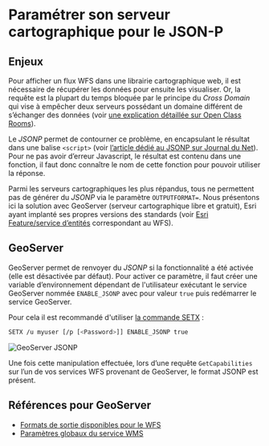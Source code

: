 # Paramétrer son serveur cartographique pour le JSON-P

## Enjeux

Pour afficher un flux WFS dans une librairie cartographique web, il est nécessaire de récupérer les données pour ensuite les visualiser. Or, la requête est la plupart du temps bloquée par le principe du *Cross Domain* qui vise à empêcher deux serveurs possédant un domaine différent de s’échanger des données (voir [une explication détaillée sur Open Class Rooms](http://openclassrooms.com/courses/ajax-et-l-echange-de-donnees-en-javascript/l-xmlhttprequest-cross-domain)).

Le *JSONP* permet de contourner ce problème, en encapsulant le résultat dans une balise ```<script>``` (voir [l’article dédié au JSONP sur Journal du Net](http://www.journaldunet.com/developpeur/client-web/json-ajax-et-jquery/une-requete-inter-domaine-a-l-aide-de-jsonp.shtml)). Pour ne pas avoir d’erreur Javascript, le résultat est contenu dans une fonction, il faut donc connaître le nom de cette fonction pour pouvoir utiliser la réponse.

Parmi les serveurs cartographiques les plus répandus, tous ne permettent pas de générer du *JSONP* via le paramètre `OUTPUTFORMAT=`. Nous présentons ici la solution avec GeoServer (serveur cartographique libre et gratuit), Esri ayant implanté ses propres versions des standards (voir [Esri Feature/service d’entités](http://resources.arcgis.com/fr/help/main/10.2/index.html#//0154000002w8000000) correspondant au WFS).

## GeoServer

GeoServer permet de renvoyer du *JSONP* si la fonctionnalité a été activée (elle est désactivée par défaut). Pour activer ce paramètre, il faut créer une variable d’environnement dépendant de l&apos;utilisateur exécutant le service GeoServer nommée `ENABLE_JSONP` avec pour valeur `true` puis redémarrer le service GeoServer.

Pour cela il est recommandé d&apos;utiliser [la commande SETX](https://technet.microsoft.com/en-us/library/cc755104.aspx) :

```bash
SETX /u myuser [/p [<Password>]] ENABLE_JSONP true
```

![GeoServer JSONP](/assets/annex_GeoServer_WFS_JSONP_UserEnv.png "Créer une variable utilisateur ENABLE_JSONP = true")

Une fois cette manipulation effectuée, lors d’une requête `GetCapabilities` sur l’un de vos services WFS provenant de GeoServer, le format JSONP est présent.

## Références pour GeoServer

* [Formats de sortie disponibles pour le WFS](http://docs.geoserver.org/latest/en/user/services/wfs/outputformats.html)
* [Paramètres globaux du service WMS](http://docs.geoserver.org/latest/en/user/services/wms/global.html#enable-jsonp)
